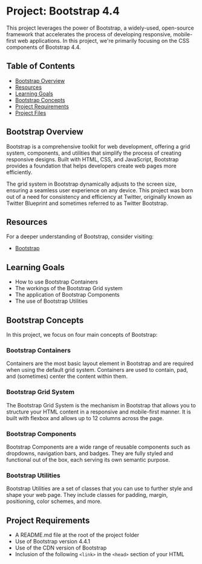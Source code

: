 # Project: Bootstrap 4.4

This project leverages the power of Bootstrap, a widely-used, open-source framework that accelerates the process of developing responsive, mobile-first web applications. In this project, we're primarily focusing on the CSS components of Bootstrap 4.4.

## Table of Contents
- [Bootstrap Overview](#bootstrap-overview)
- [Resources](#resources)
- [Learning Goals](#learning-goals)
- [Bootstrap Concepts](#bootstrap-concepts)
- [Project Requirements](#project-requirements)
- [Project Files](#project-files)

## Bootstrap Overview

Bootstrap is a comprehensive toolkit for web development, offering a grid system, components, and utilities that simplify the process of creating responsive designs. Built with HTML, CSS, and JavaScript, Bootstrap provides a foundation that helps developers create web pages more efficiently.

The grid system in Bootstrap dynamically adjusts to the screen size, ensuring a seamless user experience on any device. This project was born out of a need for consistency and efficiency at Twitter, originally known as Twitter Blueprint and sometimes referred to as Twitter Bootstrap.

## Resources

For a deeper understanding of Bootstrap, consider visiting:

- [Bootstrap](https://getbootstrap.com/)

## Learning Goals

- How to use Bootstrap Containers
- The workings of the Bootstrap Grid system
- The application of Bootstrap Components
- The use of Bootstrap Utilities

## Bootstrap Concepts

In this project, we focus on four main concepts of Bootstrap:

### Bootstrap Containers
Containers are the most basic layout element in Bootstrap and are required when using the default grid system. Containers are used to contain, pad, and (sometimes) center the content within them.

### Bootstrap Grid System
The Bootstrap Grid System is the mechanism in Bootstrap that allows you to structure your HTML content in a responsive and mobile-first manner. It is built with flexbox and allows up to 12 columns across the page.

### Bootstrap Components
Bootstrap Components are a wide range of reusable components such as dropdowns, navigation bars, and badges. They are fully styled and functional out of the box, each serving its own semantic purpose.

### Bootstrap Utilities
Bootstrap Utilities are a set of classes that you can use to further style and shape your web page. They include classes for padding, margin, positioning, color schemes, and more.

## Project Requirements

- A README.md file at the root of the project folder
- Use of Bootstrap version 4.4.1
- Use of the CDN version of Bootstrap
- Inclusion of the following `<link>` in the `<head>` section of your HTML

